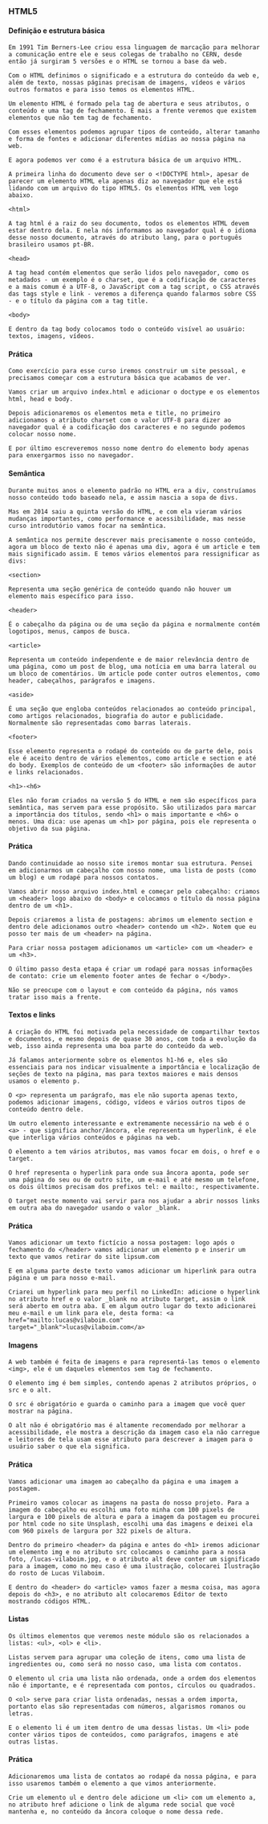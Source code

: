 ### HTML5

#### Definição e estrutura básica

    Em 1991 Tim Berners-Lee criou essa linguagem de marcação para melhorar a comunicação entre ele e seus colegas de trabalho no CERN, desde então já surgiram 5 versões e o HTML se tornou a base da web.

    Com o HTML definimos o significado e a estrutura do conteúdo da web e, além de texto, nossas páginas precisam de imagens, vídeos e vários outros formatos e para isso temos os elementos HTML.

    Um elemento HTML é formado pela tag de abertura e seus atributos, o conteúdo e uma tag de fechamento. E mais a frente veremos que existem elementos que não tem tag de fechamento.

    Com esses elementos podemos agrupar tipos de conteúdo, alterar tamanho e forma de fontes e adicionar diferentes mídias ao nossa página na web.

    E agora podemos ver como é a estrutura básica de um arquivo HTML.

    A primeira linha do documento deve ser o <!DOCTYPE html>, apesar de parecer um elemento HTML ela apenas diz ao navegador que ele está lidando com um arquivo do tipo HTML5. Os elementos HTML vem logo abaixo.

    <html>

    A tag html é a raiz do seu documento, todos os elementos HTML devem estar dentro dela. E nela nós informamos ao navegador qual é o idioma desse nosso documento, através do atributo lang, para o português brasileiro usamos pt-BR.

    <head>

    A tag head contém elementos que serão lidos pelo navegador, como os metadados - um exemplo é o charset, que é a codificação de caracteres e a mais comum é a UTF-8, o JavaScript com a tag script, o CSS através das tags style e link - veremos a diferença quando falarmos sobre CSS - e o título da página com a tag title.

    <body>

    E dentro da tag body colocamos todo o conteúdo visível ao usuário: textos, imagens, vídeos.

#### Prática

    Como exercício para esse curso iremos construir um site pessoal, e precisamos começar com a estrutura básica que acabamos de ver.

    Vamos criar um arquivo index.html e adicionar o doctype e os elementos html, head e body.

    Depois adicionaremos os elementos meta e title, no primeiro adicionamos o atributo charset com o valor UTF-8 para dizer ao navegador qual é a codificação dos caracteres e no segundo podemos colocar nosso nome.

    E por último escreveremos nosso nome dentro do elemento body apenas para enxergarmos isso no navegador.

#### Semântica

    Durante muitos anos o elemento padrão no HTML era a div, construíamos nosso conteúdo todo baseado nela, e assim nascia a sopa de divs.

    Mas em 2014 saiu a quinta versão do HTML, e com ela vieram vários mudanças importantes, como performance e acessibilidade, mas nesse curso introdutório vamos focar na semântica.

    A semântica nos permite descrever mais precisamente o nosso conteúdo, agora um bloco de texto não é apenas uma div, agora é um article e tem mais significado assim. E temos vários elementos para ressignificar as divs:

    <section>

    Representa uma seção genérica de conteúdo quando não houver um elemento mais específico para isso.

    <header>

    É o cabeçalho da página ou de uma seção da página e normalmente contém logotipos, menus, campos de busca.

    <article>

    Representa um conteúdo independente e de maior relevância dentro de uma página, como um post de blog, uma notícia em uma barra lateral ou um bloco de comentários. Um article pode conter outros elementos, como header, cabeçalhos, parágrafos e imagens.

    <aside>

    É uma seção que engloba conteúdos relacionados ao conteúdo principal, como artigos relacionados, biografia do autor e publicidade. Normalmente são representadas como barras laterais.

    <footer>

    Esse elemento representa o rodapé do conteúdo ou de parte dele, pois ele é aceito dentro de vários elementos, como article e section e até do body. Exemplos de conteúdo de um <footer> são informações de autor e links relacionados.

    <h1>-<h6>

    Eles não foram criados na versão 5 do HTML e nem são específicos para semântica, mas servem para esse propósito. São utilizados para marcar a importância dos títulos, sendo <h1> o mais importante e <h6> o menos. Uma dica: use apenas um <h1> por página, pois ele representa o objetivo da sua página.

#### Prática

    Dando continuidade ao nosso site iremos montar sua estrutura. Pensei em adicionarmos um cabeçalho com nosso nome, uma lista de posts (como um blog) e um rodapé para nossos contatos.

    Vamos abrir nosso arquivo index.html e começar pelo cabeçalho: criamos um <header> logo abaixo do <body> e colocamos o título da nossa página dentro de um <h1>.

    Depois criaremos a lista de postagens: abrimos um elemento section e dentro dele adicionamos outro <header> contendo um <h2>. Notem que eu posso ter mais de um <header> na página.

    Para criar nossa postagem adicionamos um <article> com um <header> e um <h3>.

    O último passo desta etapa é criar um rodapé para nossas informações de contato: crie um elemento footer antes de fechar o </body>.

    Não se preocupe com o layout e com conteúdo da página, nós vamos tratar isso mais a frente.

#### Textos e links

    A criação do HTML foi motivada pela necessidade de compartilhar textos e documentos, e mesmo depois de quase 30 anos, com toda a evolução da web, isso ainda representa uma boa parte do conteúdo da web.

    Já falamos anteriormente sobre os elementos h1-h6 e, eles são essenciais para nos indicar visualmente a importância e localização de seções de texto na página, mas para textos maiores e mais densos usamos o elemento p.

    O <p> representa um parágrafo, mas ele não suporta apenas texto, podemos adicionar imagens, código, vídeos e vários outros tipos de conteúdo dentro dele.

    Um outro elemento interessante e extremamente necessário na web é o <a> - que significa anchor/âncora, ele representa um hyperlink, é ele que interliga vários conteúdos e páginas na web.

    O elemento a tem vários atributos, mas vamos focar em dois, o href e o target.

    O href representa o hyperlink para onde sua âncora aponta, pode ser uma página do seu ou de outro site, um e-mail e até mesmo um telefone, os dois últimos precisam dos prefixos tel: e mailto:, respectivamente.

    O target neste momento vai servir para nos ajudar a abrir nossos links em outra aba do navegador usando o valor _blank.

#### Prática

    Vamos adicionar um texto fictício a nossa postagem: logo após o fechamento do </header> vamos adicionar um elemento p e inserir um texto que vamos retirar do site lipsum.com

    E em alguma parte deste texto vamos adicionar um hiperlink para outra página e um para nosso e-mail.

    Criarei um hyperlink para meu perfil no LinkedIn: adicione o hyperlink no atributo href e o valor _blank no atributo target, assim o link será aberto em outra aba. E em algum outro lugar do texto adicionarei meu e-mail e um link para ele, desta forma: <a href="mailto:lucas@vilaboim.com" target="_blank">lucas@vilaboim.com</a>

#### Imagens

    A web também é feita de imagens e para representá-las temos o elemento <img>, ele é um daqueles elementos sem tag de fechamento.

    O elemento img é bem simples, contendo apenas 2 atributos próprios, o src e o alt.

    O src é obrigatório e guarda o caminho para a imagem que você quer mostrar na página.

    O alt não é obrigatório mas é altamente recomendado por melhorar a acessibilidade, ele mostra a descrição da imagem caso ela não carregue e leitores de tela usam esse atributo para descrever a imagem para o usuário saber o que ela significa.

#### Prática

    Vamos adicionar uma imagem ao cabeçalho da página e uma imagem a postagem.

    Primeiro vamos colocar as imagens na pasta do nosso projeto. Para a imagem do cabeçalho eu escolhi uma foto minha com 100 pixels de largura e 100 pixels de altura e para a imagem da postagem eu procurei por html code no site Unsplash, escolhi uma das imagens e deixei ela com 960 pixels de largura por 322 pixels de altura.

    Dentro do primeiro <header> da página e antes do <h1> iremos adicionar um elemento img e no atributo src colocamos o caminho para a nossa foto, /lucas-vilaboim.jpg, e o atributo alt deve conter um significado para a imagem, como no meu caso é uma ilustração, colocarei Ilustração do rosto de Lucas Vilaboim.

    E dentro do <header> do <article> vamos fazer a mesma coisa, mas agora depois do <h3>, e no atributo alt colocaremos Editor de texto mostrando códigos HTML.

#### Listas

    Os últimos elementos que veremos neste módulo são os relacionados a listas: <ul>, <ol> e <li>.

    Listas servem para agrupar uma coleção de itens, como uma lista de ingredientes ou, como será no nosso caso, uma lista com contatos.

    O elemento ul cria uma lista não ordenada, onde a ordem dos elementos não é importante, e é representada com pontos, círculos ou quadrados.

    O <ol> serve para criar lista ordenadas, nessas a ordem importa, portanto elas são representadas com números, algarismos romanos ou letras.

    E o elemento li é um item dentro de uma dessas listas. Um <li> pode conter vários tipos de conteúdos, como parágrafos, imagens e até outras listas.

#### Prática

    Adicionaremos uma lista de contatos ao rodapé da nossa página, e para isso usaremos também o elemento a que vimos anteriormente.

    Crie um elemento ul e dentro dele adicione um <li> com um elemento a, no atributo href adicione o link de alguma rede social que você mantenha e, no conteúdo da âncora coloque o nome dessa rede.

